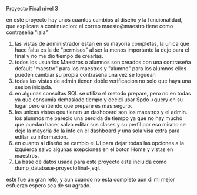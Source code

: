 Proyecto Final nivel 3 

en este proyecto hay unos cuantos cambios al diseño y la funcionalidad, que explicare a continuacion:  el correo maesto@maestro tiene como contraseña "lala"

1. las vistas de administrador estan en su mayoria completas, la unica que hace falta es la de "permisos" al ser la menos importante la deje para el final y no me dio tiempo de crearlas. 
2. todos los usuarios Maestros o alumnos son creados con una contraseña default "maestro" para los maestros y "alumno" para los alumnos ellos pueden cambiar su propia contraseña una vez se loguean
3. todas las vistas de admin tienen doble verificacion no solo que haya una sesion iniciada.  
4. en algunas consultas SQL se utilizo el metodo prepare, pero no en todas ya que consumia demasiado tiempo y decidi usar $pdo->query en su lugar pero entiendo que prepare es mas seguro. 
5. las unicas vistas qeu tienen un dashboard son los maestros y el admin.  los alumnos  me parecio una perdida de tiempo ya que no hay mucho que puedan hacer salvo editar sus clases y su perfil por eso mismo se dejo  la mayoria de la info en el dashboard y una sola visa extra para editar su informacion. 
6. en cuanto al diseño se cambio el UI para dejar todas las opciones a la izquierda salvo algunas exepciones en el boton Home y vistas en  maestros.  
7. La base de datos usada para este proyecto esta incluida como dump_database-proyectofinal-,sql.

este fue un gran reto, y aun cuando no esta completo aun di mi mejor esfuerzo espero sea de su agrado.